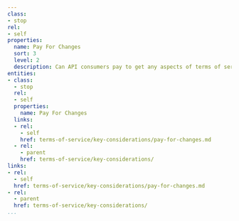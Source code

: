 ```yaml
---
class:
- stop
rel:
- self
properties:
  name: Pay For Changes
  sort: 3
  level: 2
  description: Can API consumers pay to get any aspects of terms of services adjusted?
entities:
- class:
  - stop
  rel:
  - self
  properties:
    name: Pay For Changes
  links:
  - rel:
    - self
    href: terms-of-service/key-considerations/pay-for-changes.md
  - rel:
    - parent
    href: terms-of-service/key-considerations/
links:
- rel:
  - self
  href: terms-of-service/key-considerations/pay-for-changes.md
- rel:
  - parent
  href: terms-of-service/key-considerations/
...
```

